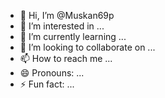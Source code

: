 - 👋 Hi, I’m @Muskan69p
- 👀 I’m interested in ...
- 🌱 I’m currently learning ...
- 💞️ I’m looking to collaborate on ...
- 📫 How to reach me ...
- 😄 Pronouns: ...
- ⚡ Fun fact: ...

<!---
Muskan69p/Muskan69p is a ✨ special ✨ repository because its `README.md` (this file) appears on your GitHub profile.
You can click the Preview link to take a look at your changes.
--->
